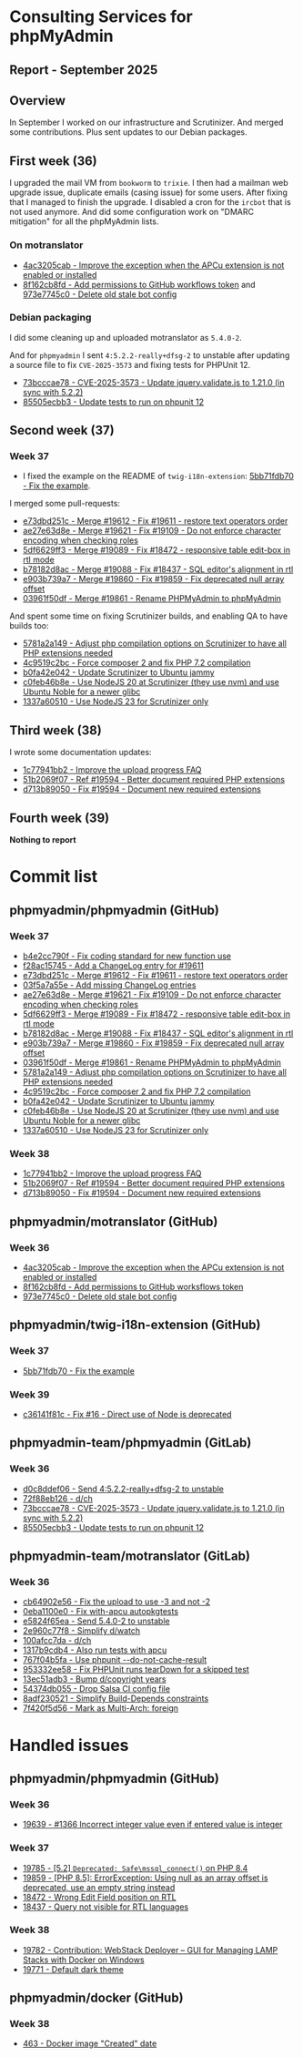 # Consulting Services for phpMyAdmin

## Report - September 2025

## Overview

In September I worked on our infrastructure and Scrutinizer.
And merged some contributions. Plus sent updates to our Debian packages.

## First week (36)

I upgraded the mail VM from `bookworm` to `trixie`.
I then had a mailman web upgrade issue, duplicate emails (casing issue) for some users. After fixing that I managed to finish the upgrade.
I disabled a cron for the `ircbot` that is not used anymore.
And did some configuration work on "DMARC mitigation" for all the phpMyAdmin lists.

### On motranslator

- [4ac3205cab - Improve the exception when the APCu extension is not enabled or installed](https://github.com/phpmyadmin/motranslator/commit/4ac3205cabaf1c4f0525c2a49cbd5fe585c87320)
- [8f162cb8fd - Add permissions to GitHub workflows token](https://github.com/phpmyadmin/motranslator/commit/8f162cb8fda6822fb470d854711b8457c434c583) and [973e7745c0 - Delete old stale bot config](https://github.com/phpmyadmin/motranslator/commit/973e7745c0d349fe68b48e9ba41c89511fa41f12)

### Debian packaging

I did some cleaning up and uploaded motranslator as `5.4.0-2`.

And for `phpmyadmin` I sent `4:5.2.2-really+dfsg-2` to unstable after updating a source file to fix `CVE-2025-3573` and fixing tests for PHPUnit 12.

- [73bcccae78 - CVE-2025-3573 - Update jquery.validate.js to 1.21.0 (in sync with 5.2.2)](https://salsa.debian.org/phpmyadmin-team/phpmyadmin/-/commit/73bcccae78b408898c6f706cd6127b8595281daa)
- [85505ecbb3 - Update tests to run on phpunit 12](https://salsa.debian.org/phpmyadmin-team/phpmyadmin/-/commit/85505ecbb3dad2a07862b3872c8cda264faeeab8)

## Second week (37)


### Week 37

- I fixed the example on the README of `twig-i18n-extension`: [5bb71fdb70 - Fix the example](https://github.com/phpmyadmin/twig-i18n-extension/commit/5bb71fdb700c47521a6aaf398d36293504d33474).

I merged some pull-requests:

- [e73dbd251c - Merge #19612 - Fix #19611 - restore text operators order](https://github.com/phpmyadmin/phpmyadmin/commit/e73dbd251cd3e61a5224d67d2990a7e5ed7f9cb1)
- [ae27e63d8e - Merge #19621 - Fix #19109 - Do not enforce character encoding when checking roles](https://github.com/phpmyadmin/phpmyadmin/commit/ae27e63d8ee866bac4fee5821cbafc08de618ddb)
- [5df6629ff3 - Merge #19089 - Fix #18472 - responsive table edit-box in rtl mode](https://github.com/phpmyadmin/phpmyadmin/commit/5df6629ff3a46a8befdebd3f9e9a3114ea4eb864)
- [b78182d8ac - Merge #19088 - Fix #18437 - SQL editor's alignment in rtl](https://github.com/phpmyadmin/phpmyadmin/commit/b78182d8acee95c4192cc1be191933f6a9dea26e)
- [e903b739a7 - Merge #19860 - Fix #19859 - Fix deprecated null array offset](https://github.com/phpmyadmin/phpmyadmin/commit/e903b739a7ca998313b520c2eaf665132c103819)
- [03961f50df - Merge #19861 - Rename PHPMyAdmin to phpMyAdmin](https://github.com/phpmyadmin/phpmyadmin/commit/03961f50df26fda0aaedb35a265474c41891187e)

And spent some time on fixing Scrutinizer builds, and enabling QA to have builds too:

- [5781a2a149 - Adjust php compilation options on Scrutinizer to have all PHP extensions needed](https://github.com/phpmyadmin/phpmyadmin/commit/5781a2a1497ef7be3d0d4eef568df9c42fee9e76)
- [4c9519c2bc - Force composer 2 and fix PHP 7.2 compilation](https://github.com/phpmyadmin/phpmyadmin/commit/4c9519c2bc5e1005ffaa1bd2cedbe248c1b9d98d)
- [b0fa42e042 - Update Scrutinizer to Ubuntu jammy](https://github.com/phpmyadmin/phpmyadmin/commit/b0fa42e042a64aaa0bed7732eb90d482ed70937a)
- [c0feb46b8e - Use NodeJS 20 at Scrutinizer (they use nvm) and use Ubuntu Noble for a newer glibc](https://github.com/phpmyadmin/phpmyadmin/commit/c0feb46b8eee302dede3af997a7e9d67679a6bb5)
- [1337a60510 - Use NodeJS 23 for Scrutinizer only](https://github.com/phpmyadmin/phpmyadmin/commit/1337a605104e9e13cd4a68eb6729a0320f80de63)

## Third week (38)

I wrote some documentation updates:

- [1c77941bb2 - Improve the upload progress FAQ](https://github.com/phpmyadmin/phpmyadmin/commit/1c77941bb231361c34c0c7fb08bc03e321a1efcd)
- [51b2069f07 - Ref #19594 - Better document required PHP extensions](https://github.com/phpmyadmin/phpmyadmin/commit/51b2069f07add54914efb3cc81ede6104632dfdf)
- [d713b89050 - Fix #19594 - Document new required extensions](https://github.com/phpmyadmin/phpmyadmin/commit/d713b89050903e78d733c6c2b84a53715f5c82b8)

## Fourth week (39)

**Nothing to report**

# Commit list

## phpmyadmin/phpmyadmin (GitHub)

### Week 37

- [b4e2cc790f - Fix coding standard for new function use](https://github.com/phpmyadmin/phpmyadmin/commit/b4e2cc790f8df7f018013b86c8da7d068b35646e)
- [f28ac15745 - Add a ChangeLog entry for #19611](https://github.com/phpmyadmin/phpmyadmin/commit/f28ac157457432f25ac7ed2fe33edd9c20253b84)
- [e73dbd251c - Merge #19612 - Fix #19611 - restore text operators order](https://github.com/phpmyadmin/phpmyadmin/commit/e73dbd251cd3e61a5224d67d2990a7e5ed7f9cb1)
- [03f5a7a55e - Add missing ChangeLog entries](https://github.com/phpmyadmin/phpmyadmin/commit/03f5a7a55eda0f8e4c2b58ed5afb1719ba2c0c1c)
- [ae27e63d8e - Merge #19621 - Fix #19109 - Do not enforce character encoding when checking roles](https://github.com/phpmyadmin/phpmyadmin/commit/ae27e63d8ee866bac4fee5821cbafc08de618ddb)
- [5df6629ff3 - Merge #19089 - Fix #18472 - responsive table edit-box in rtl mode](https://github.com/phpmyadmin/phpmyadmin/commit/5df6629ff3a46a8befdebd3f9e9a3114ea4eb864)
- [b78182d8ac - Merge #19088 - Fix #18437 - SQL editor's alignment in rtl](https://github.com/phpmyadmin/phpmyadmin/commit/b78182d8acee95c4192cc1be191933f6a9dea26e)
- [e903b739a7 - Merge #19860 - Fix #19859 - Fix deprecated null array offset](https://github.com/phpmyadmin/phpmyadmin/commit/e903b739a7ca998313b520c2eaf665132c103819)
- [03961f50df - Merge #19861 - Rename PHPMyAdmin to phpMyAdmin](https://github.com/phpmyadmin/phpmyadmin/commit/03961f50df26fda0aaedb35a265474c41891187e)
- [5781a2a149 - Adjust php compilation options on Scrutinizer to have all PHP extensions needed](https://github.com/phpmyadmin/phpmyadmin/commit/5781a2a1497ef7be3d0d4eef568df9c42fee9e76)
- [4c9519c2bc - Force composer 2 and fix PHP 7.2 compilation](https://github.com/phpmyadmin/phpmyadmin/commit/4c9519c2bc5e1005ffaa1bd2cedbe248c1b9d98d)
- [b0fa42e042 - Update Scrutinizer to Ubuntu jammy](https://github.com/phpmyadmin/phpmyadmin/commit/b0fa42e042a64aaa0bed7732eb90d482ed70937a)
- [c0feb46b8e - Use NodeJS 20 at Scrutinizer (they use nvm) and use Ubuntu Noble for a newer glibc](https://github.com/phpmyadmin/phpmyadmin/commit/c0feb46b8eee302dede3af997a7e9d67679a6bb5)
- [1337a60510 - Use NodeJS 23 for Scrutinizer only](https://github.com/phpmyadmin/phpmyadmin/commit/1337a605104e9e13cd4a68eb6729a0320f80de63)

### Week 38

- [1c77941bb2 - Improve the upload progress FAQ](https://github.com/phpmyadmin/phpmyadmin/commit/1c77941bb231361c34c0c7fb08bc03e321a1efcd)
- [51b2069f07 - Ref #19594 - Better document required PHP extensions](https://github.com/phpmyadmin/phpmyadmin/commit/51b2069f07add54914efb3cc81ede6104632dfdf)
- [d713b89050 - Fix #19594 - Document new required extensions](https://github.com/phpmyadmin/phpmyadmin/commit/d713b89050903e78d733c6c2b84a53715f5c82b8)

## phpmyadmin/motranslator (GitHub)

### Week 36

- [4ac3205cab - Improve the exception when the APCu extension is not enabled or installed](https://github.com/phpmyadmin/motranslator/commit/4ac3205cabaf1c4f0525c2a49cbd5fe585c87320)
- [8f162cb8fd - Add permissions to GitHub worksflows token](https://github.com/phpmyadmin/motranslator/commit/8f162cb8fda6822fb470d854711b8457c434c583)
- [973e7745c0 - Delete old stale bot config](https://github.com/phpmyadmin/motranslator/commit/973e7745c0d349fe68b48e9ba41c89511fa41f12)

## phpmyadmin/twig-i18n-extension (GitHub)

### Week 37

- [5bb71fdb70 - Fix the example](https://github.com/phpmyadmin/twig-i18n-extension/commit/5bb71fdb700c47521a6aaf398d36293504d33474)

### Week 39

- [c36141f81c - Fix #16 - Direct use of Node is deprecated](https://github.com/phpmyadmin/twig-i18n-extension/commit/c36141f81c5a508fc1f55665377abb2d487e907c)

## phpmyadmin-team/phpmyadmin (GitLab)

### Week 36

- [d0c8ddef06 - Send 4:5.2.2-really+dfsg-2 to unstable](https://salsa.debian.org/phpmyadmin-team/phpmyadmin/-/commit/d0c8ddef068169e40d4471aa2ba9feda1842d93a)
- [72f88eb126 - d/ch](https://salsa.debian.org/phpmyadmin-team/phpmyadmin/-/commit/72f88eb126f5dfc558a29d2ffe2df408e829ef9e)
- [73bcccae78 - CVE-2025-3573 - Update jquery.validate.js to 1.21.0 (in sync with 5.2.2)](https://salsa.debian.org/phpmyadmin-team/phpmyadmin/-/commit/73bcccae78b408898c6f706cd6127b8595281daa)
- [85505ecbb3 - Update tests to run on phpunit 12](https://salsa.debian.org/phpmyadmin-team/phpmyadmin/-/commit/85505ecbb3dad2a07862b3872c8cda264faeeab8)

## phpmyadmin-team/motranslator (GitLab)

### Week 36

- [cb64902e56 - Fix the upload to use -3 and not -2](https://salsa.debian.org/phpmyadmin-team/motranslator/-/commit/cb64902e56604922734e9c0cc975b9f7c98f6bbb)
- [0eba1100e0 - Fix with-apcu autopkgtests](https://salsa.debian.org/phpmyadmin-team/motranslator/-/commit/0eba1100e052a132c5bf9ae0eb8034567e2b9f8c)
- [e5824f65ea - Send 5.4.0-2 to unstable](https://salsa.debian.org/phpmyadmin-team/motranslator/-/commit/e5824f65ea6cfb26b1941540c909fa5b6d83d117)
- [2e960c77f8 - Simplify d/watch](https://salsa.debian.org/phpmyadmin-team/motranslator/-/commit/2e960c77f82bb2d5bc3df6ea75348cc5b8362f76)
- [100afcc7da - d/ch](https://salsa.debian.org/phpmyadmin-team/motranslator/-/commit/100afcc7da48635fc26ade107455c2401aa5afc1)
- [1317b9cdb4 - Also run tests with apcu](https://salsa.debian.org/phpmyadmin-team/motranslator/-/commit/1317b9cdb49c8635b84b18222b0f86fc5709aeb0)
- [767f04b5fa - Use phpunit --do-not-cache-result](https://salsa.debian.org/phpmyadmin-team/motranslator/-/commit/767f04b5fabc3018f3c570bfc7df2d4354cb36a3)
- [953332ee58 - Fix PHPUnit runs tearDown for a skipped test](https://salsa.debian.org/phpmyadmin-team/motranslator/-/commit/953332ee58388fa4e376c1339ffed2bceb5a21e8)
- [13ec51adb3 - Bump d/copyright years](https://salsa.debian.org/phpmyadmin-team/motranslator/-/commit/13ec51adb39a59573db9554ef28aeaf1c923c523)
- [54374db055 - Drop Salsa CI config file](https://salsa.debian.org/phpmyadmin-team/motranslator/-/commit/54374db055686bd55dab74d1249e5dc95d347217)
- [8adf230521 - Simplify Build-Depends constraints](https://salsa.debian.org/phpmyadmin-team/motranslator/-/commit/8adf230521897432d89b5e66e5d55a8b89abc112)
- [7f420f5d56 - Mark as Multi-Arch: foreign](https://salsa.debian.org/phpmyadmin-team/motranslator/-/commit/7f420f5d56e0df0910f0459486c39780f564da75)

# Handled issues

## phpmyadmin/phpmyadmin (GitHub)

### Week 36

- [19639 - #1366 Incorrect integer value even if entered value is integer](https://github.com/phpmyadmin/phpmyadmin/issues/19639)

### Week 37

- [19785 - [5.2] `Deprecated: Safe\mssql_connect()` on PHP 8.4](https://github.com/phpmyadmin/phpmyadmin/issues/19785)
- [19859 - [PHP 8.5]: ErrorException: Using null as an array offset is deprecated, use an empty string instead](https://github.com/phpmyadmin/phpmyadmin/issues/19859)
- [18472 - Wrong Edit Field position on RTL](https://github.com/phpmyadmin/phpmyadmin/issues/18472)
- [18437 - Query not visible for RTL languages](https://github.com/phpmyadmin/phpmyadmin/issues/18437)

### Week 38

- [19782 - Contribution: WebStack Deployer – GUI for Managing LAMP Stacks with Docker on Windows](https://github.com/phpmyadmin/phpmyadmin/issues/19782)
- [19771 - Default dark theme](https://github.com/phpmyadmin/phpmyadmin/issues/19771)

## phpmyadmin/docker (GitHub)

### Week 38

- [463 - Docker image "Created" date](https://github.com/phpmyadmin/docker/issues/463)
